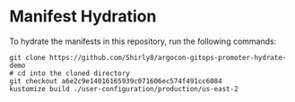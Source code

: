 # Manifest Hydration

To hydrate the manifests in this repository, run the following commands:

```shell
git clone https://github.com/Shirly8/argocon-gitops-promoter-hydrate-demo
# cd into the cloned directory
git checkout a6e2c9e14016165939c071606ec574f491cc6084
kustomize build ./user-configuration/production/us-east-2
```
